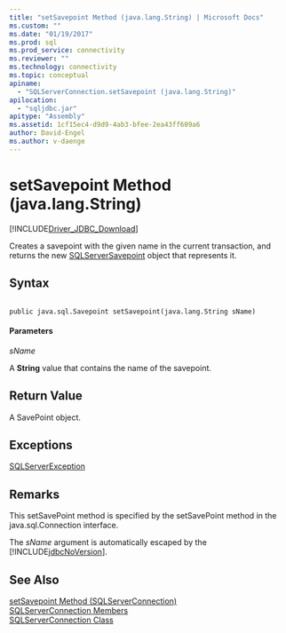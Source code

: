 ```yaml
---
title: "setSavepoint Method (java.lang.String) | Microsoft Docs"
ms.custom: ""
ms.date: "01/19/2017"
ms.prod: sql
ms.prod_service: connectivity
ms.reviewer: ""
ms.technology: connectivity
ms.topic: conceptual
apiname: 
  - "SQLServerConnection.setSavepoint (java.lang.String)"
apilocation: 
  - "sqljdbc.jar"
apitype: "Assembly"
ms.assetid: 1cf15ec4-d9d9-4ab3-bfee-2ea43ff609a6
author: David-Engel
ms.author: v-daenge
---
```

# setSavepoint Method (java.lang.String)
[!INCLUDE[Driver_JDBC_Download](../../../includes/driver_jdbc_download.md)]

  Creates a savepoint with the given name in the current transaction, and returns the new [SQLServerSavepoint](../../../connect/jdbc/reference/sqlserversavepoint-class.md) object that represents it.  
  
## Syntax  
  
```  
  
public java.sql.Savepoint setSavepoint(java.lang.String sName)  
```  
  
#### Parameters  
 *sName*  
  
 A **String** value that contains the name of the savepoint.  
  
## Return Value  
 A SavePoint object.  
  
## Exceptions  
 [SQLServerException](../../../connect/jdbc/reference/sqlserverexception-class.md)  
  
## Remarks  
 This setSavePoint method is specified by the setSavePoint method in the java.sql.Connection interface.  
  
 The *sName* argument is automatically escaped by the [!INCLUDE[jdbcNoVersion](../../../includes/jdbcnoversion_md.md)].  
  
## See Also  
 [setSavepoint Method &#40;SQLServerConnection&#41;](../../../connect/jdbc/reference/setsavepoint-method-sqlserverconnection.md)   
 [SQLServerConnection Members](../../../connect/jdbc/reference/sqlserverconnection-members.md)   
 [SQLServerConnection Class](../../../connect/jdbc/reference/sqlserverconnection-class.md)  
  
  
